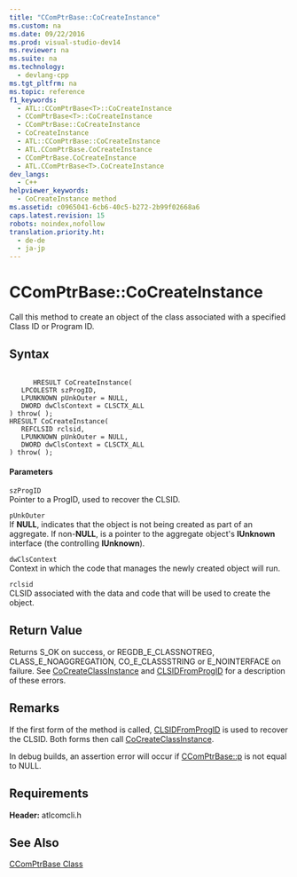 ```yaml
---
title: "CComPtrBase::CoCreateInstance"
ms.custom: na
ms.date: 09/22/2016
ms.prod: visual-studio-dev14
ms.reviewer: na
ms.suite: na
ms.technology: 
  - devlang-cpp
ms.tgt_pltfrm: na
ms.topic: reference
f1_keywords: 
  - ATL::CComPtrBase<T>::CoCreateInstance
  - CComPtrBase<T>::CoCreateInstance
  - CComPtrBase::CoCreateInstance
  - CoCreateInstance
  - ATL::CComPtrBase::CoCreateInstance
  - ATL.CComPtrBase.CoCreateInstance
  - CComPtrBase.CoCreateInstance
  - ATL.CComPtrBase<T>.CoCreateInstance
dev_langs: 
  - C++
helpviewer_keywords: 
  - CoCreateInstance method
ms.assetid: c0965041-6cb6-40c5-b272-2b99f02668a6
caps.latest.revision: 15
robots: noindex,nofollow
translation.priority.ht: 
  - de-de
  - ja-jp
---
```

# CComPtrBase::CoCreateInstance
Call this method to create an object of the class associated with a specified Class ID or Program ID.  
  
## Syntax  
  
```  
  
      HRESULT CoCreateInstance(  
   LPCOLESTR szProgID,  
   LPUNKNOWN pUnkOuter = NULL,  
   DWORD dwClsContext = CLSCTX_ALL   
) throw( );  
HRESULT CoCreateInstance(  
   REFCLSID rclsid,  
   LPUNKNOWN pUnkOuter = NULL,  
   DWORD dwClsContext = CLSCTX_ALL   
) throw( );  
```  
  
#### Parameters  
 `szProgID`  
 Pointer to a ProgID, used to recover the CLSID.  
  
 `pUnkOuter`  
 If **NULL**, indicates that the object is not being created as part of an aggregate. If non-**NULL**, is a pointer to the aggregate object's **IUnknown** interface (the controlling **IUnknown**).  
  
 `dwClsContext`  
 Context in which the code that manages the newly created object will run.  
  
 `rclsid`  
 CLSID associated with the data and code that will be used to create the object.  
  
## Return Value  
 Returns S_OK on success, or REGDB_E_CLASSNOTREG, CLASS_E_NOAGGREGATION, CO_E_CLASSSTRING or E_NOINTERFACE on failure. See [CoCreateClassInstance](http://msdn.microsoft.com/library/windows/desktop/ms686615) and [CLSIDFromProgID](http://msdn.microsoft.com/library/windows/desktop/ms688386) for a description of these errors.  
  
## Remarks  
 If the first form of the method is called, [CLSIDFromProgID](http://msdn.microsoft.com/library/windows/desktop/ms688386) is used to recover the CLSID. Both forms then call [CoCreateClassInstance](http://msdn.microsoft.com/library/windows/desktop/ms686615).  
  
 In debug builds, an assertion error will occur if [CComPtrBase::p](../vs140/ccomptrbase--p.md) is not equal to NULL.  
  
## Requirements  
 **Header:** atlcomcli.h  
  
## See Also  
 [CComPtrBase Class](../vs140/ccomptrbase-class.md)